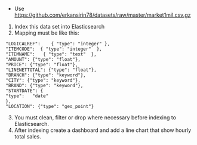 - Use https://github.com/erkansirin78/datasets/raw/master/market1mil.csv.gz

1. Index this data set into Elasticsearch
2. Mapping must be like this:
```commandline
"LOGICALREF":    { "type": "integer" },  
"ITEMCODE":  { "type": "integer"  }, 
"ITEMNAME":   { "type": "text"  },
"AMOUNT": {"type": "float"},
"PRICE": {"type": "float"},
"LINENETTOTAL": {"type": "float"},
"BRANCH": {"type": "keyword"},
"CITY": {"type": "keyword"},
"BRAND": {"type": "keyword"},
"STARTDATE": {
"type":   "date"
},
"LOCATION": {"type": "geo_point"}
```

3. You must clean, filter or drop where necessary before indexing to Elasticsearch.
4. After indexing create a dashboard and add a line chart that show hourly total sales.